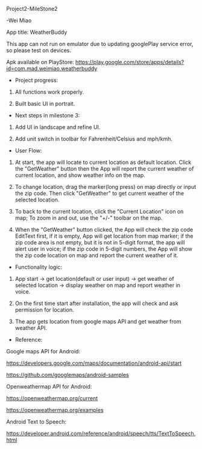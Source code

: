 Project2-MileStone2

-Wei Miao

App title: WeatherBuddy

This app can not run on emulator due to updating googlePlay service error, so please test on devices.

Apk available on PlayStore: https://play.google.com/store/apps/details?id=com.mad.weimiao.weatherbuddy

- Project progress:

1. All functions work properly.

2. Built basic UI in portrait.

- Next steps in milestone 3:

1. Add UI in landscape and refine UI.

2. Add unit switch in toolbar for Fahrenheit/Celsius and mph/kmh.

- User Flow:

1. At start, the app will locate to current location as default location. Click the "GetWeather" button then the App will report the current weather of current location, and show weather info on the map.

2. To change location, drag the marker(long press) on map directly or input the zip code. Then click "GetWeather" to get current weather of the selected location.

3. To back to the current location, click the "Current Location" icon on map; To zoom in and out, use the "+/-" toolbar on the map.

4. When the "GetWeather" button clicked, the App will check the zip code EditText first, if it is empty, App will get location from map marker; if the zip code area is not empty, but it is not in 5-digit format, the app will alert user in voice; if the zip code in 5-digit numbers, the App will show the zip code location on map and report the current weather of it.

- Functionality logic:

1. App start -> get location(default or user input) -> get weather of selected location -> display weather on map and report weather in voice.

2. On the first time start after installation, the app will check and ask permission for location.

3. The app gets location from google maps API and get weather from weather API.

- Reference:

Google maps API for Android:

https://developers.google.com/maps/documentation/android-api/start

https://github.com/googlemaps/android-samples

Openweathermap API for Android:

https://openweathermap.org/current

https://openweathermap.org/examples

Android Text to Speech:

https://developer.android.com/reference/android/speech/tts/TextToSpeech.html
